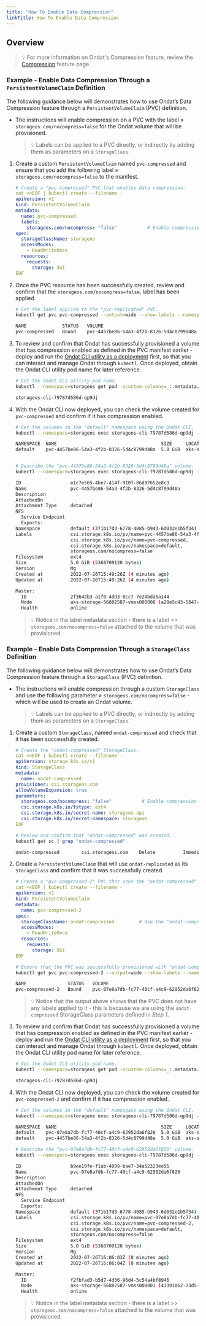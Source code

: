 ```yaml
---
title: "How To Enable Data Compression"
linkTitle: How To Enable Data Compression
---
```


## Overview

> 💡 For more information on Ondat's Compression feature, review the [Compression](/docs/concepts/compression)  feature page.

### Example - Enable Data Compression Through a `PersistentVolumeClaim` Definition

The following guidance below will demonstrates how to use Ondat’s Data Compression feature through a `PersistentVolumeClaim` (PVC) definition.

-   The instructions will enable compression on a PVC with the label »  `storageos.com/nocompress=false` for the Ondat volume that will be provisioned.

    > 💡 Labels can be applied to a PVC directly, or indirectly by adding them as parameters on a  `StorageClass`.

1.  Create a custom  `PersistentVolumeClaim`  named  `pvc-compressed`  and ensure that you add the following label »  `storageos.com/nocompress=false`  to the manifest.

    ```yaml
    # Create a "pvc-compressed" PVC that enables data compression.
    cat <<EOF | kubectl create --filename -
    apiVersion: v1
    kind: PersistentVolumeClaim
    metadata:
      name: pvc-compressed
      labels:
        storageos.com/nocompress: "false"           # Enable compression of data-at-rest and data-in-transit.
    spec:
      storageClassName: storageos
      accessModes:
        - ReadWriteOnce
      resources:
        requests:
          storage: 5Gi
    EOF
    ```

1.  Once the PVC resource has been successfully created, review and confirm that the  `storageos.com/nocompress=false`, label has been applied.

    ```bash
    # Get the label applied to the "pvc-replicated" PVC.
    kubectl get pvc pvc-compressed --output=wide --show-labels --namespace=default

    NAME             STATUS   VOLUME                                     CAPACITY   ACCESS MODES   STORAGECLASS   AGE   VOLUMEMODE   LABELS
    pvc-compressed   Bound    pvc-4457be86-54a3-4f2b-8326-5d4c8799d48a   5Gi        RWO            storageos      15s   Filesystem   storageos.com/nocompress=false
    ```

1.  To review and confirm that Ondat has successfully provisioned a volume that has compression enabled as defined in the PVC manifest earlier - deploy and run the  [Ondat CLI utility as a deployment](https://docs.ondat.io/docs/reference/cli/#run-the-cli-as-a-deployment-in-your-cluster)  first, so that you can interact and manage Ondat through  `kubectl`. Once deployed, obtain the Ondat CLI utility pod name for later reference.

    ```bash
    # Get the Ondat CLI utility pod name.
    kubectl --namespace=storageos get pod -ocustom-columns=_:.metadata.name --no-headers -lapp=storageos-cli

    storageos-cli-79787d586d-qp9dj
    ```

1.  With the Ondat CLI now deployed, you can check the volume created for  `pvc-compressed` and confirm if it has compression enabled.

    ```bash
    # Get the volumes in the "default" namespace using the Ondat CLI.
    kubectl --namespace=storageos exec storageos-cli-79787d586d-qp9dj -- storageos get volumes --namespace=default

    NAMESPACE  NAME                                      SIZE     LOCATION                                  ATTACHED ON  REPLICAS  AGE
    default    pvc-4457be86-54a3-4f2b-8326-5d4c8799d48a  5.0 GiB  aks-storage-56882587-vmss000000 (online)               0/0       2 minutes ago


    # Describe the "pvc-4457be86-54a3-4f2b-8326-5d4c8799d48a" volume.
    kubectl --namespace=storageos exec storageos-cli-79787d586d-qp9dj -- storageos describe volume pvc-4457be86-54a3-4f2b-8326-5d4c8799d48a --namespace=default

    ID                  e1c7e565-4be7-414f-910f-86d97652e8c3
    Name                pvc-4457be86-54a3-4f2b-8326-5d4c8799d48a
    Description
    AttachedOn
    Attachment Type     detached
    NFS
      Service Endpoint
      Exports:
    Namespace           default (371b17d3-6778-4085-b943-6d032e1b5f34)
    Labels              csi.storage.k8s.io/pv/name=pvc-4457be86-54a3-4f2b-8326-5d4c8799d48a,
                        csi.storage.k8s.io/pvc/name=pvc-compressed,
                        csi.storage.k8s.io/pvc/namespace=default,
                        storageos.com/nocompress=false
    Filesystem          ext4
    Size                5.0 GiB (5368709120 bytes)
    Version             Mg
    Created at          2022-07-26T15:49:26Z (4 minutes ago)
    Updated at          2022-07-26T15:49:26Z (4 minutes ago)

    Master:
      ID                2f3642b3-a1f0-4dd3-8cc7-7e24bda5a144
      Node              aks-storage-56882587-vmss000000 (a28e5c43-5847-4968-b777-3bd618d4424e)
      Health            online
    ```

    > 💡 Notice in the label metadata section - there is a label >> `storageos.com/nocompress=false` attached to the volume that was provisioned.

### Example - Enable Data Compression Through a `StorageClass` Definition

The following guidance below will demonstrates how to use Ondat’s Data Compression feature through a  `StorageClass`  (PVC) definition.

-   The instructions will enable compression through a custom  `StorageClass`  and use the following parameter »  `storageos.com/nocompress=false`  - which will be used to create an Ondat volume.

    > 💡 Labels can be applied to a PVC directly, or indirectly by adding them as parameters on a  `StorageClass`.

1.  Create a custom  `StorageClass`, named  `ondat-compressed`  and check that it has been successfully created.

    ```yaml
    # Create the "ondat-compressed" StorageClass.
    cat <<EOF | kubectl create --filename -
    apiVersion: storage.k8s.io/v1
    kind: StorageClass
    metadata:
      name: ondat-compressed
    provisioner: csi.storageos.com
    allowVolumeExpansion: true
    parameters:
      storageos.com/nocompress: "false"           # Enable compression of data-at-rest and data-in-transit.
      csi.storage.k8s.io/fstype: ext4
      csi.storage.k8s.io/secret-name: storageos-api
      csi.storage.k8s.io/secret-namespace: storageos
    EOF
    ```

    ```bash
    # Review and confirm that "ondat-compressed" was created.
    kubectl get sc | grep "ondat-compressed"

    ondat-compressed        csi.storageos.com    Delete          Immediate              true                   92s
    ```

1.  Create a  `PersistentVolumeClaim`  that will use  `ondat-replicated`  as its  `StorageClass`  and confirm that it was successfully created.

    ```yaml
    # Create a "pvc-compressed-2" PVC that uses the "ondat-compressed" StorageClass.
    cat <<EOF | kubectl create --filename -
    apiVersion: v1
    kind: PersistentVolumeClaim
    metadata:
      name: pvc-compressed-2
    spec:
      storageClassName: ondat-compressed         # Use the "ondat-compressed" StoragClass created in Step 1
      accessModes:
        - ReadWriteOnce
      resources:
        requests:
          storage: 5Gi
    EOF
    ```

    ```bash
    # Ensure that the PVC was successfully provisioned with "ondat-compressed".
    kubectl get pvc pvc-compressed-2 --output=wide --show-labels --namespace=default

    NAME               STATUS   VOLUME                                     CAPACITY   ACCESS MODES   STORAGECLASS       AGE   VOLUMEMODE   LABELS
    pvc-compressed-2   Bound    pvc-07e8a7db-fc77-40cf-a4c9-62952da6f820   5Gi        RWO            ondat-compressed   8s    Filesystem   <none>
    ```

    > 💡 Notice that the output above shows that the PVC does not have any labels applied to it - this is because we are using the `ondat-compressed` StorageClass parameters defined in _Step 1_.

1.  To review and confirm that Ondat has successfully provisioned a volume that has compression enabled as defined in the PVC manifest earlier - deploy and run the  [Ondat CLI utility as a deployment](https://docs.ondat.io/docs/reference/cli/#run-the-cli-as-a-deployment-in-your-cluster)  first, so that you can interact and manage Ondat through  `kubectl`. Once deployed, obtain the Ondat CLI utility pod name for later reference.

    ```bash
    # Get the Ondat CLI utility pod name.
    kubectl --namespace=storageos get pod -ocustom-columns=_:.metadata.name --no-headers -lapp=storageos-cli

    storageos-cli-79787d586d-qp9dj
    ```

1.  With the Ondat CLI now deployed, you can check the volume created for  `pvc-compressed-2` and confirm if it has compression enabled.


    ```bash
    # Get the volumes in the "default" namespace using the Ondat CLI.
    kubectl --namespace=storageos exec storageos-cli-79787d586d-qp9dj -- storageos get volumes --namespace=default

    NAMESPACE  NAME                                      SIZE     LOCATION                                  ATTACHED ON  REPLICAS  AGE
    default    pvc-07e8a7db-fc77-40cf-a4c9-62952da6f820  5.0 GiB  aks-storage-56882587-vmss000001 (online)               0/0       6 minutes ago
    default    pvc-4457be86-54a3-4f2b-8326-5d4c8799d48a  5.0 GiB  aks-storage-56882587-vmss000000 (online)               0/0       23 minutes ago

    # Describe the "pvc-07e8a7db-fc77-40cf-a4c9-62952da6f820" volume.
    kubectl --namespace=storageos exec storageos-cli-79787d586d-qp9dj -- storageos describe volume pvc-07e8a7db-fc77-40cf-a4c9-62952da6f820 --namespace=default

    ID                  b9ee19fe-f1ab-4099-bae7-34a52323ee55
    Name                pvc-07e8a7db-fc77-40cf-a4c9-62952da6f820
    Description
    AttachedOn
    Attachment Type     detached
    NFS
      Service Endpoint
      Exports:
    Namespace           default (371b17d3-6778-4085-b943-6d032e1b5f34)
    Labels              csi.storage.k8s.io/pv/name=pvc-07e8a7db-fc77-40cf-a4c9-62952da6f820,
                        csi.storage.k8s.io/pvc/name=pvc-compressed-2,
                        csi.storage.k8s.io/pvc/namespace=default,
                        storageos.com/nocompress=false
    Filesystem          ext4
    Size                5.0 GiB (5368709120 bytes)
    Version             Mg
    Created at          2022-07-26T16:06:03Z (8 minutes ago)
    Updated at          2022-07-26T16:06:04Z (8 minutes ago)

    Master:
      ID                f2fbfad3-b5d7-4d36-96d4-5c54a4bf8946
      Node              aks-storage-56882587-vmss000001 (43391062-73d5-4231-ab46-f10ef748bee6)
      Health            online
    ```

    > 💡 Notice in the label metadata section - there is a label >> `storageos.com/nocompress=false` attached to the volume that was provisioned.
